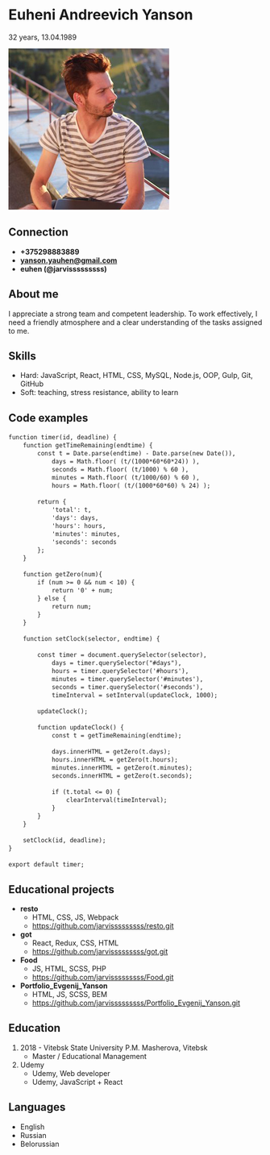 # Euheni Andreevich Yanson
32 years, 13.04.1989

![markdown-foto](img/euheni.png)
## Connection
* **+375298883889**
* **yanson.yauhen@gmail.com**
* **euhen (@jarvisssssssss)**
## About me
I appreciate a strong team and competent leadership. To work effectively, I need a friendly atmosphere and a clear understanding of the tasks assigned to me.
## Skills
* Hard: JavaScript, React, HTML, CSS, MySQL, Node.js, OOP, Gulp, Git, GitHub
* Soft: teaching, stress resistance, ability to learn
## Code examples
```
function timer(id, deadline) {
    function getTimeRemaining(endtime) {
        const t = Date.parse(endtime) - Date.parse(new Date()),
            days = Math.floor( (t/(1000*60*60*24)) ),
            seconds = Math.floor( (t/1000) % 60 ),
            minutes = Math.floor( (t/1000/60) % 60 ),
            hours = Math.floor( (t/(1000*60*60) % 24) );

        return {
            'total': t,
            'days': days,
            'hours': hours,
            'minutes': minutes,
            'seconds': seconds
        };
    }

    function getZero(num){
        if (num >= 0 && num < 10) { 
            return '0' + num;
        } else {
            return num;
        }
    }

    function setClock(selector, endtime) {

        const timer = document.querySelector(selector),
            days = timer.querySelector("#days"),
            hours = timer.querySelector('#hours'),
            minutes = timer.querySelector('#minutes'),
            seconds = timer.querySelector('#seconds'),
            timeInterval = setInterval(updateClock, 1000);

        updateClock();

        function updateClock() {
            const t = getTimeRemaining(endtime);

            days.innerHTML = getZero(t.days);
            hours.innerHTML = getZero(t.hours);
            minutes.innerHTML = getZero(t.minutes);
            seconds.innerHTML = getZero(t.seconds);

            if (t.total <= 0) {
                clearInterval(timeInterval);
            }
        }
    }

    setClock(id, deadline);
}

export default timer;
```
## Educational projects
* **resto**
    * HTML, CSS, JS, Webpack
    * https://github.com/jarvisssssssss/resto.git
* **got**
    * React, Redux, CSS, HTML
    * https://github.com/jarvisssssssss/got.git
* **Food**
    * JS, HTML, SCSS, PHP
    * https://github.com/jarvisssssssss/Food.git
* **Portfolio_Evgenij_Yanson**
    * HTML, JS, SCSS, BEM
    * https://github.com/jarvisssssssss/Portfolio_Evgenij_Yanson.git
## Education
1. 2018 - Vitebsk State University P.M. Masherova, Vitebsk
    * Master / Educational Management
2. Udemy
    * Udemy, Web developer
    * Udemy, JavaScript + React
## Languages
 * English
 * Russian
 * Belorussian